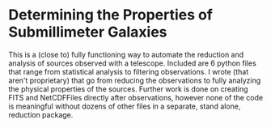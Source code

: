 Determining the Properties of Submillimeter Galaxies
====================================================

This is a (close to) fully functioning way to automate the reduction and analysis of sources observed with
a telescope. Included are 6 python files that range from statistical analysis to filtering observations. I 
wrote (that aren't proprietary) that go from reducing the observations to fully analyzing the physical properties
of the sources. Further work is done on creating FITS and NetCDFFiles directly after observations, however
none of the code is meaningful without dozens of other files in a separate, stand alone, reduction package.
